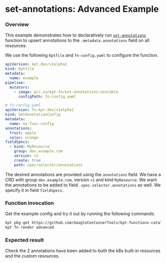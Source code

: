 # set-annotations: Advanced Example

### Overview

This example demonstrates how to declaratively run [`set-annotations`] function
to upsert annotations to the `.metadata.annotations` field on all resources.

We use the following `Kptfile` and `fn-config.yaml` to configure the function.

```yaml
apiVersion: kpt.dev/v1alpha2
kind: Kptfile
metadata:
  name: example
pipeline:
  mutators:
    - image: gcr.io/kpt-fn/set-annotations:unstable
      configPath: fn-config.yaml
```

```yaml
# fn-config.yaml
apiVersion: fn.kpt.dev/v1alpha1
kind: SetAnnotationConfig
metadata:
  name: my-func-config
annotations:
  fruit: apple
  color: orange
fieldSpecs:
  - kind: MyResource
    group: dev.example.com
    version: v1
    create: true
    path: spec/selector/annotations
```

The desired annotations are provided using the `annotations` field. We have a
CRD with group `dev.example.com`, version `v1` and kind `MyResource`. We want
the annotations to be added to field `.spec.selector.annotations` as well. We
specify it in field `fieldSpecs`.

### Function invocation

Get the example config and try it out by running the following commands:

```sh
kpt pkg get https://github.com/GoogleContainerTools/kpt-functions-catalog.git/examples/set-annotations/advanced .
kpt fn render advanced
```

### Expected result

Check the 2 annotations have been added to both the k8s built-in resources and
the custom resources.

[`set-annotations`]: https://catalog.kpt.dev/set-annotations/v0.1/
